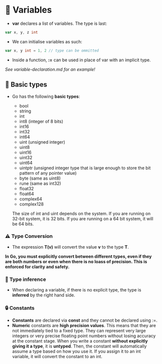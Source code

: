 # 🧩 Variables 

- **var** declares a list of variables. The type is last: 
```go 
var x, y, z int 
```
- We can initialise variables as such: 
```go 
var x, y int = 1, 2 // type can be ommitted 
```
- Inside a function, **:=** can be used in place of var with an implicit type.

*See variable-declaration.md for an example!* 

## 🐣 Basic types 

- Go has the following **basic types**: 
    - bool 
    - string
    - int
    - int8 (integer of 8 bits)
    - int16
    - int32 
    - int64
    - uint (unsigned integer)
    - uint8
    - uint16
    - uint32
    - uint64
    - uintptr (unsigned integer type that is large enough to store the bit pattern of any pointer value) 
    - byte (same as uint8)
    - rune (same as int32)
    - float32
    - float64 
    - complex64
    - complex128

    The size of int and uint depends on the system. If you are running on 32-bit system, it is 32 bits. If you are running on a 64 bit system, it will be 64 bits. 

### ⚠️ Type Conversion 

- The expression **T(v)** will convert the value **v** to the type **T**. 

**In Go, you must explicitly convert between different types, even if they are both numbers or even when there is no loass of precision. This is enforced for clarity and safety.**


### 🧠 Type inference 

- When declaring a variable, if there is no explicit type, the type is **inferred** by the right hand side. 

### 🔒 Constants 

- **Constants** are declared via **const** and they cannot be declared using :=. 
- **Numeric** constants are **high precision values**. This means that they are not immediately tied to a fixed type. They can represent very large integers or very precise floating point numbers without losing accuracy at the constant stage. When you write a constant **without explicitly giving it a type**, it is **untyped**. Then, the constant will automatically assume a type based on how you use it. If you assign it to an int variable, it will convert the constant to an int. 
